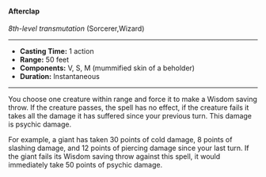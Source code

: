 #### Afterclap
*8th-level transmutation* (Sorcerer,Wizard)
___
- **Casting Time:** 1 action
- **Range:** 50 feet
- **Components:** V, S, M (mummified skin of a beholder)
- **Duration:** Instantaneous
---
You choose one creature within range and force it to make a Wisdom saving throw. If the creature passes, the spell has no effect, if the creature fails it takes all the damage it has suffered since your previous turn. This damage is psychic damage.

For example, a giant has taken 30 points of cold damage, 8 points of slashing damage, and 12 points of piercing damage since your last turn. If the giant fails its Wisdom saving throw against this spell, it would immediately take 50 points of psychic damage.
